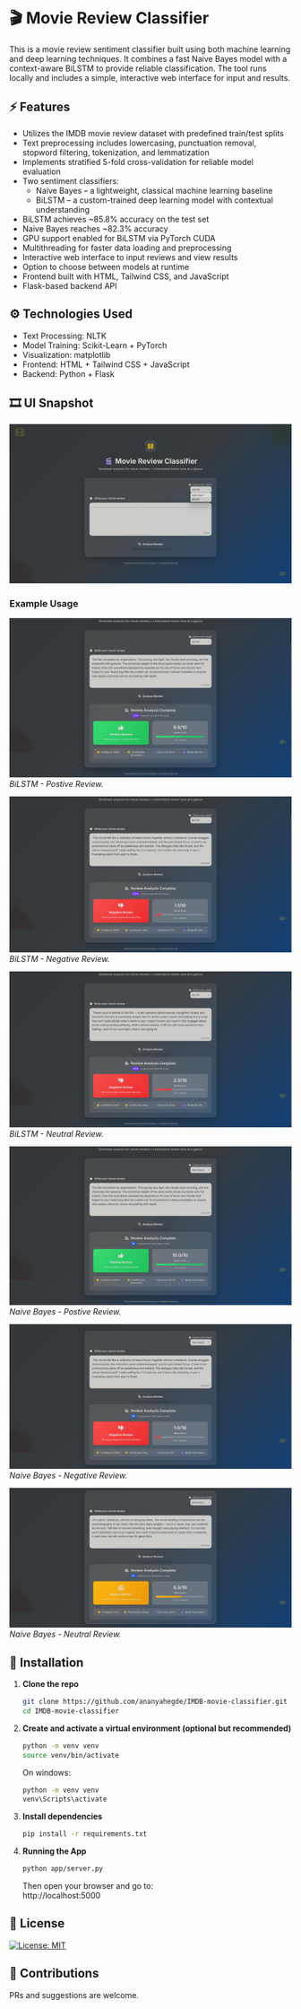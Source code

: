 # 🎬 Movie Review Classifier
This is a movie review sentiment classifier built using both machine learning and deep learning techniques. It combines a fast Naive Bayes model with a context-aware BiLSTM to provide reliable classification. The tool runs locally and includes a simple, interactive web interface for input and results.

## ⚡ Features
- Utilizes the IMDB movie review dataset with predefined train/test splits  
- Text preprocessing includes lowercasing, punctuation removal, stopword filtering, tokenization, and lemmatization  
- Implements stratified 5-fold cross-validation for reliable model evaluation  
- Two sentiment classifiers:  
  - Naive Bayes – a lightweight, classical machine learning baseline  
  - BiLSTM – a custom-trained deep learning model with contextual understanding  
- BiLSTM achieves ~85.8% accuracy on the test set  
- Naive Bayes reaches ~82.3% accuracy  
- GPU support enabled for BiLSTM via PyTorch CUDA  
- Multithreading for faster data loading and preprocessing  
- Interactive web interface to input reviews and view results  
- Option to choose between models at runtime  
- Frontend built with HTML, Tailwind CSS, and JavaScript  
- Flask-based backend API  

## ⚙️ Technologies Used
- Text Processing: NLTK
- Model Training: Scikit-Learn + PyTorch
- Visualization: matplotlib
- Frontend: HTML + Tailwind CSS + JavaScript
- Backend: Python + Flask

## 🎞️ UI Snapshot

![homepage](screenshots/home.png)  

### Example Usage 

![](screenshots/bilstm_pos.png)  
*BiLSTM - Postive Review.*


![](screenshots/bilstm_neg.png)  
*BiLSTM - Negative Review.*


![](screenshots/bilstm_neu.png)  
*BiLSTM - Neutral Review.*


![](screenshots/nb_pos.png)  
*Naive Bayes - Postive Review.*


![](screenshots/nb_neg.png)  
*Naive Bayes - Negative Review.*


![](screenshots/nb_neu.png)  
*Naive Bayes - Neutral Review.*

## 🔧 Installation

1. **Clone the repo**  
   ```bash
   git clone https://github.com/ananyahegde/IMDB-movie-classifier.git
   cd IMDB-movie-classifier
   ```

2. **Create and activate a virtual environment (optional but recommended)**

    ```bash
    python -m venv venv
    source venv/bin/activate
    ```
    On windows:
    ```bash
    python -m venv venv
    venv\Scripts\activate
    ```

3. **Install dependencies**
    
    ```bash
    pip install -r requirements.txt
    ```

4. **Running the App**

    ```bash
    python app/server.py
    ```

    Then open your browser and go to:  
    http://localhost:5000


## 📄 License

[![License: MIT](https://img.shields.io/badge/License-MIT-yellow.svg)](LICENSE)

## 🤝 Contributions

PRs and suggestions are welcome.
